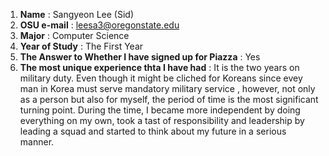 1. **Name** : Sangyeon Lee (Sid)
2. **OSU e-mail** : leesa3@oregonstate.edu
3. **Major** : Computer Science
4. **Year of Study** : The First Year
5. **The Answer to Whether I have signed up for Piazza** : Yes
6. **The most unique experience thta I have had**
: It is the two years on military duty.
  Even though it might be cliched for Koreans since evey man in Korea must serve mandatory military service ,
  however, not only as a person but also for myself, the period of time is the most significant turning point.
  During the time, I became more independent by doing everything on my own, took a tast of responsibility and leadership
  by leading a squad and started to think about my future in a serious manner.
